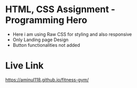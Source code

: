 # HTML, CSS Assignment - Programming Hero
- Here i am using Raw CSS for styling and also responsive
- Only Landing page Design
- Button functionalities not added


# Live Link
https://aminul118.github.io/fitness-gym/